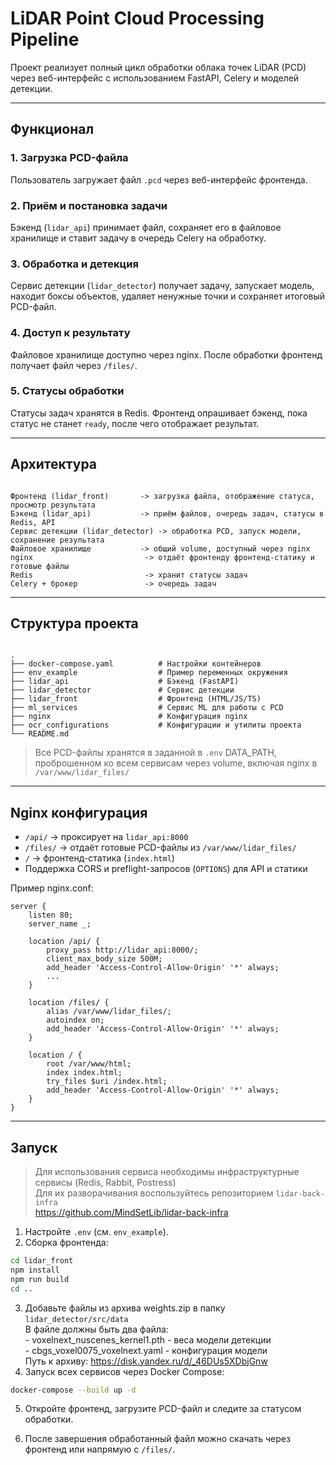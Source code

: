# LiDAR Point Cloud Processing Pipeline

Проект реализует полный цикл обработки облака точек LiDAR (PCD) через веб-интерфейс с использованием FastAPI, Celery и моделей детекции.

---

## Функционал

### 1. Загрузка PCD-файла

Пользователь загружает файл `.pcd` через веб-интерфейс фронтенда.

### 2. Приём и постановка задачи

Бэкенд (`lidar_api`) принимает файл, сохраняет его в файловое хранилище и ставит задачу в очередь Celery на обработку.

### 3. Обработка и детекция

Сервис детекции (`lidar_detector`) получает задачу, запускает модель, находит боксы объектов, удаляет ненужные точки и сохраняет итоговый PCD-файл.

### 4. Доступ к результату

Файловое хранилище доступно через nginx. После обработки фронтенд получает файл через `/files/`.

### 5. Статусы обработки

Статусы задач хранятся в Redis. Фронтенд опрашивает бэкенд, пока статус не станет `ready`, после чего отображает результат.

---

## Архитектура

```

Фронтенд (lidar_front)       -> загрузка файла, отображение статуса, просмотр результата
Бэкенд (lidar_api)           -> приём файлов, очередь задач, статусы в Redis, API
Сервис детекции (lidar_detector) -> обработка PCD, запуск модели, сохранение результата
Файловое хранилище           -> общий volume, доступный через nginx
nginx                         -> отдаёт фронтенду фронтенд-статику и готовые файлы
Redis                         -> хранит статусы задач
Celery + брокер               -> очередь задач

```

---

## Структура проекта

```

.
├── docker-compose.yaml          # Настройки контейнеров
├── env_example                  # Пример переменных окружения
├── lidar_api                    # Бэкенд (FastAPI)
├── lidar_detector               # Сервис детекции
├── lidar_front                  # Фронтенд (HTML/JS/TS)
├── ml_services                  # Сервис ML для работы с PCD
├── nginx                        # Конфигурация nginx
├── ocr_configurations           # Конфигурации и утилиты проекта
└── README.md

```

> Все PCD-файлы хранятся в заданной в `.env` DATA\_PATH, проброшенном ко всем сервисам через volume, включая nginx  в `/var/www/lidar_files/`

---

## Nginx конфигурация

- `/api/` → проксирует на `lidar_api:8000`
- `/files/` → отдаёт готовые PCD-файлы из `/var/www/lidar_files/`
- `/` → фронтенд-статика (`index.html`)
- Поддержка CORS и preflight-запросов (`OPTIONS`) для API и статики

Пример nginx.conf:

```nginx
server {
    listen 80;
    server_name _;

    location /api/ {
        proxy_pass http://lidar_api:8000/;
        client_max_body_size 500M;
        add_header 'Access-Control-Allow-Origin' '*' always;
        ...
    }

    location /files/ {
        alias /var/www/lidar_files/;
        autoindex on;
        add_header 'Access-Control-Allow-Origin' '*' always;
    }

    location / {
        root /var/www/html;
        index index.html;
        try_files $uri /index.html;
        add_header 'Access-Control-Allow-Origin' '*' always;
    }
}
```

---

## Запуск

> Для использования сервиса необходимы инфраструктурные сервисы (Redis, Rabbit, Postress) \
> Для их разворачивания воспользуйтесь репозиторием `lidar-back-infra` \
> <https://github.com/MindSetLib/lidar-back-infra>

1. Настройте `.env` (см. `env_example`).
2. Сборка фронтенда:

```bash
cd lidar_front
npm install
npm run build
cd ..
```

3. Добавьте файлы из архива weights.zip в  папку `lidar_detector/src/data`\
   В файле должны быть два файла:\
   \- voxelnext\_nuscenes\_kernel1.pth - веса модели детекции\
   \- cbgs\_voxel0075\_voxelnext.yaml - конфигурация модели\
   Путь к архиву: <https://disk.yandex.ru/d/_46DUs5XDbjGnw>
4. Запуск всех сервисов через Docker Compose:

```bash
docker-compose --build up -d
```

5. Откройте фронтенд, загрузите PCD-файл и следите за статусом обработки.

6. После завершения обработанный файл можно скачать через фронтенд или напрямую с `/files/`.